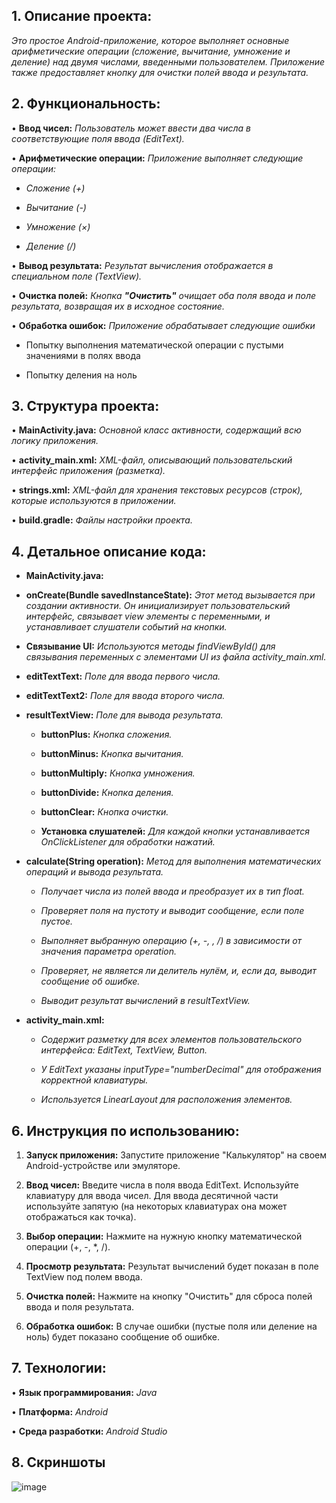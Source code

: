 ## 1. Описание проекта:

  *Это простое Android-приложение, которое выполняет основные арифметические операции (сложение, вычитание, умножение и деление) над двумя числами, введенными пользователем. Приложение также предоставляет кнопку для очистки полей ввода и результата.*

## 2. Функциональность:

  •  **Ввод чисел:** *Пользователь может ввести два числа в соответствующие поля ввода (EditText).*

  •  **Арифметические операции:** *Приложение выполняет следующие операции:*
  
   *  *Сложение (+)*
     
   *  *Вычитание (-)*
     
   *  *Умножение (×)*
     
   *  *Деление (/)*

  •  **Вывод результата:** *Результат вычисления отображается в специальном поле (TextView).*

  
  •  **Очистка полей:** *Кнопка ***"Очистить"*** очищает оба поля ввода и поле результата, возвращая их в исходное состояние.*


  • **Обработка ошибок:** *Приложение обрабатывает следующие ошибки*

  
   *  Попытку выполнения математической операции с пустыми значениями в полях ввода

  
   *  Попытку деления на ноль




## 3. Структура проекта:

  •  **MainActivity.java:** *Основной класс активности, содержащий всю логику приложения.*

  
  •  **activity_main.xml:** *XML-файл, описывающий пользовательский интерфейс приложения (разметка).*

  
  •  **strings.xml:** *XML-файл для хранения текстовых ресурсов (строк), которые используются в приложении.*

  
  • **build.gradle:** *Файлы настройки проекта.*

  

## 4. Детальное описание кода:

   * **MainActivity.java:**

  
   *  **onCreate(Bundle savedInstanceState):** *Этот метод вызывается при создании активности. Он инициализирует пользовательский интерфейс, связывает view элементы с переменными, и устанавливает слушатели событий на кнопки.*

     
   *  **Связывание UI:** *Используются методы findViewById() для связывания переменных с элементами UI из файла activity_main.xml.*

     
   *  **editTextText:** *Поле для ввода первого числа.*

     
   * **editTextText2:** *Поле для ввода второго числа.*

    
 *  **resultTextView:** *Поле для вывода результата.*
    
       
    *  **buttonPlus:** *Кнопка сложения.*
       
    *  **buttonMinus:** *Кнопка вычитания.*
       
    *   **buttonMultiply:** *Кнопка умножения.*

    *   **buttonDivide:** *Кнопка деления.*
  
    *  **buttonClear:** *Кнопка очистки.*
  
       
    * **Установка слушателей:** *Для каждой кнопки устанавливается OnClickListener для обработки нажатий.*
  
   
*  **calculate(String operation):** *Метод для выполнения математических операций и вывода результата.*
  
      
     *  *Получает числа из полей ввода и преобразует их в тип float.*
  
       
     *  *Проверяет поля на пустоту и выводит сообщение, если поле пустое.*
  
       
     *  *Выполняет выбранную операцию (+, -, , /) в зависимости от значения параметра operation.*


     *  *Проверяет, не является ли делитель нулём, и, если да, выводит сообщение об ошибке.*
  
       
     *  *Выводит результат вычислений в resultTextView.*

  *  **activity_main.xml:**
  
     *  *Содержит разметку для всех элементов пользовательского интерфейса: EditText, TextView, Button.*
  
     *  *У EditText указаны inputType="numberDecimal" для отображения корректной клавиатуры.*
  
     *  *Используется LinearLayout для расположения элементов.*

## 6. Инструкция по использованию:

  1. **Запуск приложения:** Запустите приложение "Калькулятор" на своем Android-устройстве или эмуляторе.

  2. **Ввод чисел:** Введите числа в поля ввода EditText. Используйте клавиатуру для ввода чисел. Для ввода десятичной части используйте запятую (на некоторых клавиатурах она может отображаться как точка).

  3. **Выбор операции:** Нажмите на нужную кнопку математической операции (+, -, *, /).

  4. **Просмотр результата:** Результат вычислений будет показан в поле TextView под полем ввода.

  5. **Очистка полей:** Нажмите на кнопку "Очистить" для сброса полей ввода и поля результата.

  6. **Обработка ошибок:** В случае ошибки (пустые поля или деление на ноль) будет показано сообщение об ошибке.

## 7. Технологии:

  •  **Язык программирования:** *Java*

  
  •  **Платформа:** *Android*

  
  •  **Среда разработки:** *Android Studio*

## 8. Скриншоты

![image](https://github.com/user-attachments/assets/0192ce2e-9650-40dc-91e3-948dc7716c96)


